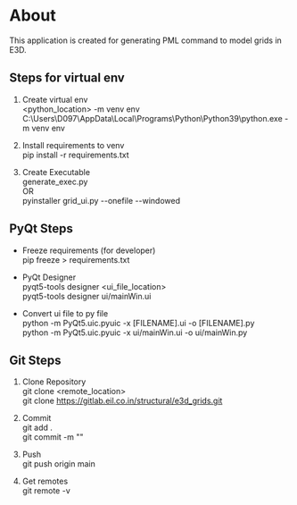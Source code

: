 # About
This application is created for generating PML command to model grids in E3D.

## Steps for virtual env

1. Create virtual env <br>
<python_location> -m venv env <br>
C:\Users\D097\AppData\Local\Programs\Python\Python39\python.exe -m venv env

2. Install requirements to venv <br>
pip install -r requirements.txt

3. Create Executable <br>
generate_exec.py <br>
OR <br>
pyinstaller grid_ui.py --onefile --windowed 

## PyQt Steps

* Freeze requirements (for developer) <br>
pip freeze > requirements.txt

* PyQt Designer <br>
pyqt5-tools designer <ui_file_location>     <br>
pyqt5-tools designer ui/mainWin.ui

* Convert ui file to py file <br>
python -m PyQt5.uic.pyuic -x [FILENAME].ui -o [FILENAME].py <br>
python -m PyQt5.uic.pyuic -x ui/mainWin.ui -o ui/mainWin.py

## Git Steps

1. Clone Repository <br>
git clone <remote_location>     <br>
git clone https://gitlab.eil.co.in/structural/e3d_grids.git

2. Commit <br>
git add . <br>
git commit -m "<message>" 

3. Push <br>
git push origin main

4. Get remotes <br>
git remote -v

